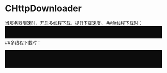 # CHttpDownloader
当服务器限速时，开启多线程下载，提升下载速度。
##单线程下载时：
![image](https://github.com/YanYangB/CHttpDownloader/blob/master/image/single.gif)
##多线程下载时：

![image](https://github.com/YanYangB/CHttpDownloader/blob/master/image/multi.gif)
